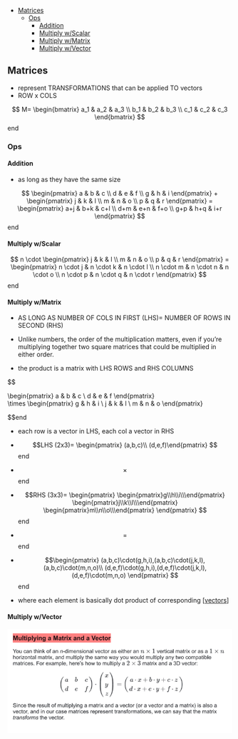 - [Matrices](#matrices)
  - [Ops](#ops)
    - [Addition](#addition)
    - [Multiply w/Scalar](#multiply-wscalar)
    - [Multiply w/Matrix](#multiply-wmatrix)
    - [Multiply w/Vector](#multiply-wvector)

## Matrices

- represent TRANSFORMATIONS that can be applied TO vectors 
- ROW x COLS 

$$ M= \begin{bmatrix}
a_1 & a_2 & a_3 \\
b_1 & b_2 & b_3 \\
c_1 & c_2 & c_3 
\end{bmatrix}  $$end


### Ops 
#### Addition

- as long as they have the same size

$$ \begin{pmatrix}
a & b & c \\
d & e & f \\
g & h & i 
\end{pmatrix}  +  
\begin{pmatrix}
j & k & l \\
m & n & o \\
p & q & r 
\end{pmatrix} =
\begin{pmatrix}
a+j & b+k & c+l \\
d+m & e+n & f+o \\
g+p & h+q & i+r 
\end{pmatrix}
$$end


#### Multiply w/Scalar 

$$ n  \cdot  
\begin{pmatrix}
j & k & l \\
m & n & o \\
p & q & r 
\end{pmatrix} =
\begin{pmatrix}
n \cdot j & n \cdot k & n \cdot l \\
n \cdot m & n \cdot n & n \cdot o \\
n \cdot p & n \cdot q & n \cdot r 
\end{pmatrix}
$$end

#### Multiply w/Matrix 

- AS LONG AS NUMBER OF COLS IN FIRST (LHS)= NUMBER OF ROWS IN SECOND (RHS)

- Unlike numbers, the order of the multiplication matters, even if you’re multiplying together two square matrices that could be multiplied in either order.

- the product is a matrix with LHS ROWS and RHS COLUMNS 


$$ 

\begin{pmatrix}
a & b & c \\
d & e & f
\end{pmatrix}  
\times
\begin{pmatrix}
g & h & i \\
j & k & l \\
m & n & o 
\end{pmatrix} 

$$end

- each row is a vector in LHS, each col a vector in RHS  

- $$LHS (2x3)= \begin{pmatrix} (a,b,c)\\ (d,e,f)\end{pmatrix} $$end

- $$ \times $$end

- $$RHS (3x3)= \begin{pmatrix} 
\begin{pmatrix}g\\h\\i\\\end{pmatrix} 
\begin{pmatrix}j\\k\\l\\\end{pmatrix} 
\begin{pmatrix}m\\n\\o\\\end{pmatrix} 
\end{pmatrix} $$end
- $$ = $$end

- $$\begin{pmatrix} 
(a,b,c)\cdot(g,h,i),(a,b,c)\cdot(j,k,l),(a,b,c)\cdot(m,n,o)\\ 
(d,e,f)\cdot(g,h,i),(d,e,f)\cdot(j,k,l),(d,e,f)\cdot(m,n,o) 
\end{pmatrix} $$end

- where each element is basically dot product of corresponding [[vectors]]

#### Multiply w/Vector

![Alt text](image-7.png)

[//begin]: # "Autogenerated link references for markdown compatibility"
[vectors]: vectors "vectors"
[//end]: # "Autogenerated link references"